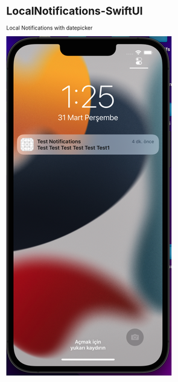 # LocalNotifications-SwiftUI
Local Notifications with datepicker 

![](https://raw.githubusercontent.com/kaanizgi/LocalNotifications-SwiftUI/main/ss/Ekran%20Resmi%202022-03-31%2013.25.03.png?token=GHSAT0AAAAAABQUD5PRAUF3ODTT2IREPRFIYSFQJBQ)
